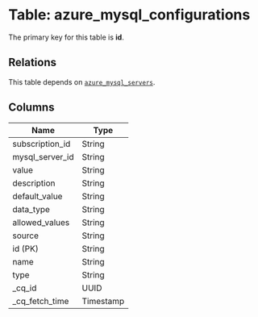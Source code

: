 # Table: azure_mysql_configurations


The primary key for this table is **id**.

## Relations
This table depends on [`azure_mysql_servers`](azure_mysql_servers.md).

## Columns
| Name          | Type          |
| ------------- | ------------- |
|subscription_id|String|
|mysql_server_id|String|
|value|String|
|description|String|
|default_value|String|
|data_type|String|
|allowed_values|String|
|source|String|
|id (PK)|String|
|name|String|
|type|String|
|_cq_id|UUID|
|_cq_fetch_time|Timestamp|